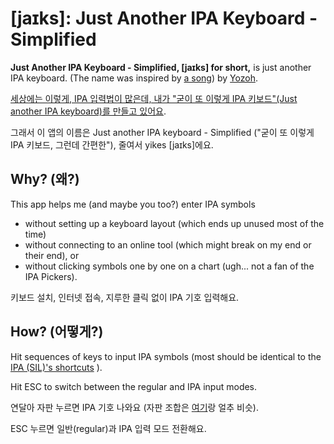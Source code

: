 # [jaɪks]: Just Another IPA Keyboard - Simplified
**Just Another IPA Keyboard - Simplified, [jaɪks] for short,** is just another IPA keyboard. (The name was inspired by [a song](https://www.youtube.com/watch?v=6mh8q45jBjI)) by [Yozoh](https://en.wikipedia.org/wiki/Yozoh).

[세상에는 이렇게, IPA 입력법이 많은데, 내가 "굳이 또 이렇게 IPA 키보드"(Just another IPA keyboard)를 만들고 있어요](https://www.youtube.com/watch?v=6mh8q45jBjI).

그래서 이 앱의 이름은 Just another IPA keyboard - Simplified ("굳이 또 이렇게 IPA 키보드, 그런데 간편한"), 줄여서 yikes [jaɪks]에요.

## Why? (왜?)
This app helps me (and maybe you too?) enter IPA symbols 
 - without setting up a keyboard layout (which ends up unused most of the time)
 - without connecting to an online tool (which might break on my end or their end), or
 - without clicking symbols one by one on a chart (ugh... not a fan of the IPA Pickers). 

키보드 설치, 인터넷 접속, 지루한 클릭 없이 IPA 기호 입력해요.

## How? (어떻게?)
Hit sequences of keys to input IPA symbols (most should be identical to the [IPA (SIL)'s shortcuts](https://help.keyman.com/keyboard/sil_ipa/1.8.7/sil_ipa) ).

Hit ESC to switch between the regular and IPA input modes.

연달아 자판 누르면 IPA 기호 나와요 (자판 조합은 [여기](https://help.keyman.com/keyboard/sil_ipa/1.8.7/sil_ipa)랑 얼추 비슷).

ESC 누르면 일반(regular)과 IPA 입력 모드 전환해요.
